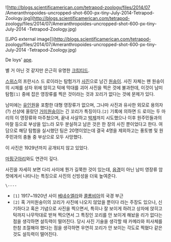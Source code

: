 ![http://blogs.scientificamerican.com/tetrapod-zoology/files/2014/07
/Ameranthropoides-uncropped-shot-600-px-tiny-July-2014-Tetrapod-
Zoology.jpg](http://blogs.scientificamerican.com/tetrapod-
zoology/files/2014/07/Ameranthropoides-uncropped-shot-600-px-tiny-July-2014
-Tetrapod-Zoology.jpg)

[[JPG external image]](http://blogs.scientificamerican.com/tetrapod-
zoology/files/2014/07/Ameranthropoides-uncropped-shot-600-px-tiny-July-2014
-Tetrapod-Zoology.jpg)

De loys' [ape](%EC%9C%A0%EC%9D%B8%EC%9B%90.md).

별 거 아닌 것 같지만 은근히 유명한 [크립티드](%ED%81%AC%EB%A6%BD%ED%8B%B0%EB%93%9C.md).

[스위스](%EC%8A%A4%EC%9C%84%EC%8A%A4.md)의 프란시스 드 로이라는 탐험가가
[사진](%EC%82%AC%EC%A7%84.md)으로 남긴 [원숭이](%EC%9B%90%EC%88%AD%EC%9D%B4.md).
사진 자체는 왠 원숭이의 시체를 상자 위에 앉히고 턱에 막대를 괴어 사진을 찍은 것에 불과한데, 이것이 남미 탐험`[1]` 중에 잡은
영장류를 찍은 것이라는 것과 꼬리가 없다는 것에 문제가 있다.

남미에는 [유인원](%EC%9C%A0%EC%9D%B8%EC%9B%90.md)을 포함한 대형 영장류가 없으며, 그나마 사진과 유사한
외모로 용의자(?) 선상에 올랐던
[거미원숭이](%EA%B1%B0%EB%AF%B8%EC%9B%90%EC%88%AD%EC%9D%B4.md)는 긴 꼬리가 특징이다.`[2]`
기록에 의하면 드 로이는 두 마리의 이 영장류와 마주쳤으며, 끝내 사살하고 [박제](%EB%B0%95%EC%A0%9C.md)까지
시도했으나 이후 원주민들과의 마찰 등으로 부상을 입느라 모두 분실하고 남은 것은 한 장의 사진 뿐이었다고 한다. 여담으로 해당 탐험을
실시했던 팀은 20명이었는데 결국 4명을 제외하고는 풍토병 및 원주민과의 충돌 중 부상으로 모두 사망했다.

이 사진은 1929년까지 공개되지 않고 있었다.

[마핑구아리](%EB%A7%88%ED%95%91%EA%B5%AC%EC%95%84%EB%A6%AC.md)와도 연관이 깊다.

사진을 자세히 보면 다리 사이에 뭔가 길쭉한 것이 있는데, [음경](%EC%9D%8C%EA%B2%BD.md)이 아닌 남미 영장류
암컷에게서 나타나는 특징으로 사진의 신빙성을 더욱 높여준다.

`\----`

  * `[1]` 1917~1920년 사이 [베네수엘라](%EB%B2%A0%EB%84%A4%EC%88%98%EC%97%98%EB%9D%BC.md)와 [콜롬비아](%EC%BD%9C%EB%A1%AC%EB%B9%84%EC%95%84.md)의 국경 부근
  * `[2]` 혹 거미원숭이의 꼬리가 사진에 나오지 않았을 뿐이다 라는 주장도 있으나, 신기하다고 혹은 기념으로 사진을 찍으면서, 특히나 잘 보이게 하려고 상자에 앉히고 턱까지 나무막대로 받쳐 찍으면서 그 특징인 꼬리를 안 보이게 해놨을 리가 없다는 점을 생각하면 설득력이 떨어진다. 당시 사진 기술을 생각할 때 카메라와 피사체를 한참 조절해야 했다는 점을 생각하면 우연히 꼬리가 안 보이는 각도로 찍혔다 같은 것도 설득력이 떨어진다.

